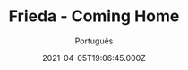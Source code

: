---
id: '81348804-dcbb-4f43-b9c5-67ad010926b1'
type: 'movie' # Filme, Série, Anime
title: "Frieda - Coming Home"
synopsis: []
originalTitle: "Frieda - Coming Home"
date: '2021-04-05T19:06:45.000Z'
update: '2021-04-05T19:06:45.000Z'
releaseDate: '2020-01-25T03:00:00.000Z'
imdb:
  rating: '4.8' # 8.5
  id: '' # tt0470752
duration: '1h 31 Min'
trailer:
  urls: [
    'IioPVU-5IJ0',
  ]
tags: ['1080p']
genre: ['Mistério', 'Suspense'] #
quality: 'WEB-DL' # BluRay, WEB-DL, HDTV, WEB-DL4K, WEB-DLe
format: 'Mkv' # MKV, MP4, TS
audio: 'Inglês' # Dublado, Legendado, Dual Audio, Dub & Leg
subtitle: 'Português' # Português, inglês,
size: '2.06 GB' # 4.8 GB
audioQuality: 10
videoQuality: 10
directors: []
#  - name: 'Lana Wachowski'
#    image: ''
#  - name: 'Lilly Wachowski'
#    image: ''
cast: []
#  - name: 'Keanu Reeves'
#    image: ''
#    characterName: 'Neo'
writers: []
#  - name: ''
#    image: ''
maturityRating:
  age: '' # L , 10, 12, 14, 16, 18
  topics: [''] # Violence, Illegal drugs, Inappropriate Language, Legal Drugs, Sexual Content, Extreme Violence
###########################################
download:
  
  - url: 'magnet:?xt=urn:btih:07698A978B6EE4D43C05D1CA3AF925E8AEF97EAB&dn=Frieda.Coming.Home.2020.1080p.WEBRip.Legendado.mkv&tr=udp%3a%2f%2ftracker.openbittorrent.com%3a1337%2fannounce&tr=udp%3a%2f%2ftracker.opentrackr.org%3a1337%2fannounce'
    resolution: '1080p' # 720p, 1080p, 4K,
    audio: 'Legendado' # Dublado, Legendado, Dual Audio
    size: '' # 4.8 GB
    quality: '' # BluRay, WEB-DL
    format: '' # MKV
images:
  cover: '/assets/movies/frieda-coming-home.jpg'
  background: '/assets/movies/'
---
